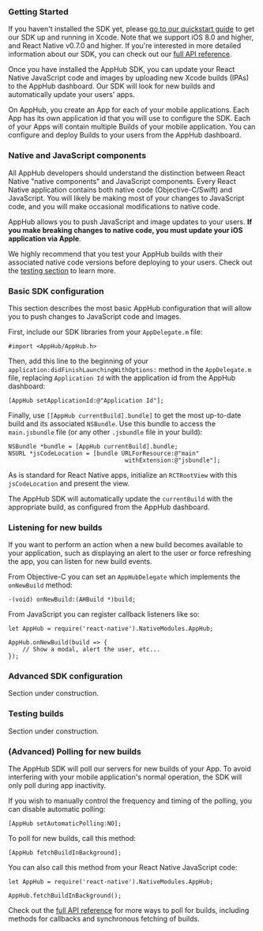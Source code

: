 
### Getting Started

If you haven't installed the SDK yet, please [go to our quickstart guide](/quickstart) to get our SDK up and running in Xcode. Note that we support iOS 8.0 and higher, and React Native v0.7.0 and higher. If you're interested in more detailed information about our SDK, you can check out our <a href='/api/ios' target='_blank'>full API reference</a>.

Once you have installed the AppHub SDK, you can update your React Native JavaScript code and images by uploading new Xcode builds (IPAs) to the AppHub dashboard. Our SDK will  look for new builds and automatically update your users' apps.

On AppHub, you create an App for each of your mobile applications. Each App has its own application id that you will use to configure the SDK. Each of your Apps will contain multiple Builds of your mobile application. You can configure and deploy Builds to your users from the AppHub dashboard.

### Native and JavaScript components

All AppHub developers should understand the distinction between React Native "native components" and JavaScript components. Every React Native application contains both native code (Objective-C/Swift) and JavaScript. You will likely be making most of your changes to JavaScript code, and you will make occasional modifications to native code.

AppHub allows you to push JavaScript and image updates to your users. **If you make breaking changes to native code, you must update your iOS application via Apple**.

We highly recommend that you test your AppHub builds with their associated native code versions
before deploying to your users. Check out the [testing section](#testing-builds) to learn more.

### Basic SDK configuration

This section describes the most basic AppHub configuration that will allow you to push changes to JavaScript code and images.

First, include our SDK libraries from your `AppDelegate.m` file:

    #import <AppHub/AppHub.h>

Then, add this line to the beginning of your  `application:didFinishLaunchingWithOptions:` method in the `AppDelegate.m` file, replacing `Application Id` with the application id from the AppHub dashboard:

    [AppHub setApplicationId:@"Application Id"];

Finally, use `[[AppHub currentBuild].bundle]` to get the most up-to-date build and its associated `NSBundle`. Use this bundle to access the `main.jsbundle` file (or any other `.jsbundle` file in your build):

    NSBundle *bundle = [AppHub currentBuild].bundle;
    NSURL *jsCodeLocation = [bundle URLForResource:@"main"
                                     withExtension:@"jsbundle"];


As is standard for React Native apps, initialize an `RCTRootView` with this `jsCodeLocation` and present the view.


The AppHub SDK will automatically update the `currentBuild` with the appropriate build, as configured from the AppHub dashboard.

### Listening for new builds

If you want to perform an action when a new build becomes available to your application, such as displaying an alert to the user or force refreshing the app, you can listen for new build events.

From Objective-C you can set an `AppHubDelegate` which implements the `onNewBuild` method:

    -(void) onNewBuild:(AHBuild *)build;

From JavaScript you can register callback listeners like so:

    let AppHub = require('react-native').NativeModules.AppHub;

    AppHub.onNewBuild(build => {
        // Show a modal, alert the user, etc...
    });

### Advanced SDK configuration

Section under construction.

### Testing builds

Section under construction.

### (Advanced) Polling for new builds

The AppHub SDK will poll our servers for new builds of your App. To avoid interfering with your mobile application's normal operation, the SDK will only poll during app inactivity.


If you wish to manually control the frequency and timing of the polling, you can disable automatic polling:

    [AppHub setAutomaticPolling:NO];

To poll for new builds, call this method:

    [AppHub fetchBuildInBackground];

You can also call this method from your React Native JavaScript code:

    let AppHub = require('react-native').NativeModules.AppHub;

    AppHub.fetchBuildInBackground();

Check out the <a href='/api/ios' target='_blank'>full API reference</a> for more ways to poll for builds, including methods for callbacks and synchronous fetching of builds.
